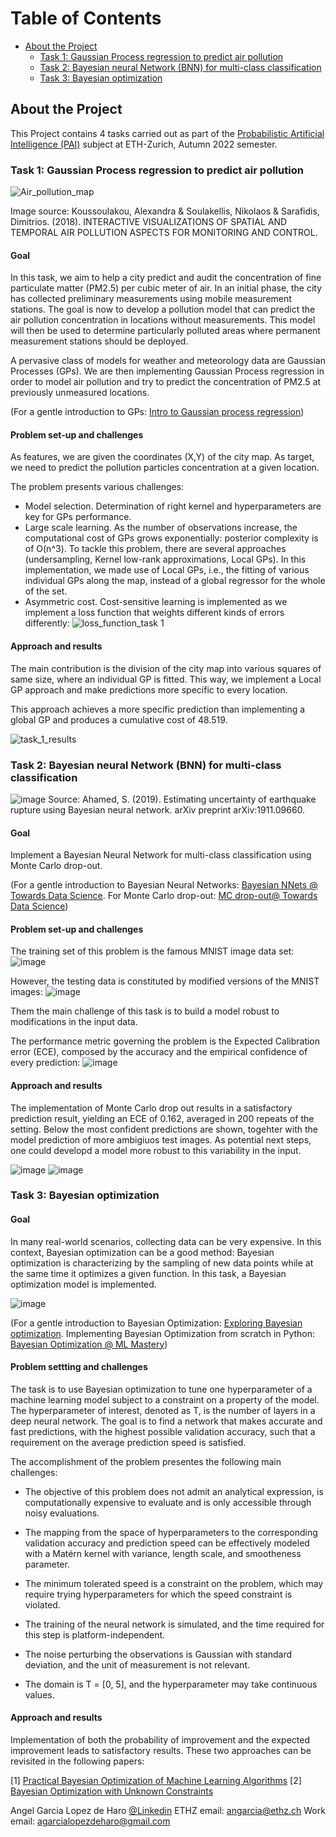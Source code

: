 <!-- Table of Contents -->
# Table of Contents

- [About the Project](#about-the-project)
  * [Task 1: Gaussian Process regression to predict air pollution](#task-1-Gaussian-Process-regression-to-predict-air-pollution)
  * [Task 2: Bayesian neural Network (BNN) for multi-class classification](#task-2-Bayesian-neural-Network-BNN-for-multi-class-classification)
  * [Task 3: Bayesian optimization](#task-3-Bayesian-optimization)


<!-- About the Project -->
## About the Project

This Project contains 4 tasks carried out as part of the [Probabilistic Artificial Intelligence (PAI)](https://las.inf.ethz.ch/teaching/pai-f22) subject at ETH-Zurich, Autumn 2022 semester.

### Task 1: Gaussian Process regression to predict air pollution

![Air_pollution_map](https://user-images.githubusercontent.com/102548683/211349765-1ef7a120-0bb2-4546-a9b3-37dc6f321383.png)
 
 
Image source: Koussoulakou, Alexandra & Soulakellis, Nikolaos & Sarafidis, Dimitrios. (2018). INTERACTIVE VISUALIZATIONS OF SPATIAL AND TEMPORAL AIR POLLUTION ASPECTS FOR MONITORING AND CONTROL. 

#### Goal

In this task, we aim to help a city predict and audit the concentration of fine particulate matter (PM2.5) per cubic meter of air. In an initial phase, the city has collected preliminary measurements using mobile measurement stations. The goal is now to develop a pollution model that can predict the air pollution concentration in locations without measurements. This model will then be used to determine particularly polluted areas where permanent measurement stations should be deployed.

A pervasive class of models for weather and meteorology data are Gaussian Processes (GPs). We are then implementing  Gaussian Process regression in order to model air pollution and try to predict the concentration of PM2.5 at previously unmeasured locations.

(For a gentle introduction to GPs: [Intro to Gaussian process regression](https://medium.com/data-science-at-microsoft/introduction-to-gaussian-process-regression-part-1-the-basics-3cb79d9f155f#:~:text=Gaussian%20process%20(GP)%20is%20a,generalization%20of%20multivariate%20Gaussian%20distributions.))

#### Problem set-up and challenges

As features, we are given the coordinates (X,Y) of the city map. As target, we need to predict the pollution particles concentration at a given location.

The problem presents various challenges:
- Model selection. Determination of right kernel and hyperparameters are key for GPs performance.
- Large scale learning. As the number of observations increase, the computational cost of GPs grows exponentially: posterior complexity is of O(n^3). To tackle this problem, there are several approaches (undersampling, Kernel low-rank approximations, Local GPs). In this implementation, we made use of Local GPs, i.e., the fitting of various individual GPs along the map, instead of a global regressor for the whole of the set.
- Asymmetric cost. Cost-sensitive learning is implemented as we implement a loss function that weights different kinds of errors differently: 
![loss_function_task 1](https://user-images.githubusercontent.com/102548683/211354718-021ca464-f29b-4086-a04b-90fe00a274a5.png)


#### Approach and results

The main contribution is the division of the city map into various squares of same size, where an individual GP is fitted. This way, we implement a Local GP approach and make predictions more specific to every location.

This approach achieves a more specific prediction than implementing a global GP and produces a cumulative cost of 48.519.

![task_1_results](https://user-images.githubusercontent.com/102548683/211350293-8b55d009-fbf6-4bfe-ba32-b23f47931e4c.png)


### Task 2: Bayesian neural Network (BNN) for multi-class classification
![image](https://user-images.githubusercontent.com/102548683/211356167-e1271fe4-5923-429d-8e97-cf3fb1effbdb.png)
Source: Ahamed, S. (2019). Estimating uncertainty of earthquake rupture using Bayesian neural network. arXiv preprint arXiv:1911.09660.

#### Goal
Implement a Bayesian Neural Network for multi-class classification using Monte Carlo drop-out.

(For a gentle introduction to Bayesian Neural Networks: [Bayesian NNets @ Towards Data Science](https://towardsdatascience.com/bayesian-neural-network-7041dd09f2cc). For Monte Carlo drop-out: [MC drop-out@ Towards Data Science](https://towardsdatascience.com/monte-carlo-dropout-7fd52f8b6571))


#### Problem set-up and challenges

The training set of this problem is the famous MNIST image data set: 
![image](https://user-images.githubusercontent.com/102548683/211357150-0fd0a3a2-a630-477a-9c66-3f7b23ff2eb6.png)

However, the testing data is constituted by modified versions of the MNIST images:
![image](https://user-images.githubusercontent.com/102548683/211357356-90f39df9-f00f-44d5-9e58-f87b5825c650.png)

Them the main challenge of this task is to build a model robust to modifications in the input data. 

The performance metric governing the problem is the Expected Calibration error (ECE), composed by the accuracy and the empirical confidence of every prediction:
![image](https://user-images.githubusercontent.com/102548683/211357862-8db50b12-48fd-4652-8d27-b2a81717d1eb.png)



#### Approach and results

The implementation of Monte Carlo drop out results in a satisfactory prediction result, yielding an ECE of 0.162, averaged in 200 repeats of the setting. Below the most confident predictions are shown, togehter with the model prediction of more ambigiuos test images. As potential next steps, one could developd a model more robust to this variability in the input.

![image](https://user-images.githubusercontent.com/102548683/224070761-5531d03f-895a-4358-89f0-c9a817bdd3ae.png)
![image](https://user-images.githubusercontent.com/102548683/224070837-3304f315-acfe-42bf-88fe-e7290009e819.png)



### Task 3: Bayesian optimization


#### Goal

In many real-world scenarios, collecting data can be very expensive. In this context, Bayesian optimization can be a good method: Bayesian optimization is characterizing by the sampling of new data points while at the same time it optimizes a given function. In this task, a Bayesian optimization model is implemented.

![image](https://user-images.githubusercontent.com/102548683/224078044-49131cc1-7f7b-4564-bcda-c122e17bb1e5.png)

(For a gentle introduction to Bayesian Optimization: [Exploring Bayesian optimization]([https://towardsdatascience.com/bayesian-neural-network-7041dd09f2cc](https://distill.pub/2020/bayesian-optimization/)). Implementing Bayesian Optimization from scratch in Python: [Bayesian Optimization @ ML Mastery]([https://towardsdatascience.com/monte-carlo-dropout-7fd52f8b6571](https://machinelearningmastery.com/what-is-bayesian-optimization/)))


#### Problem settting and challenges

The task is to use Bayesian optimization to tune one hyperparameter of a machine learning model subject to a constraint on a property of the model. The hyperparameter of interest, denoted as T, is the number of layers in a deep neural network. The goal is to find a network that makes accurate and fast predictions, with the highest possible validation accuracy, such that a requirement on the average prediction speed is satisfied.

The accomplishment of the problem presentes the following main challenges: 

- The objective of this problem does not admit an analytical expression, is computationally expensive to evaluate and is only accessible through noisy evaluations.

- The mapping from the space of hyperparameters to the corresponding validation accuracy and prediction speed can be effectively modeled with a Matérn kernel with variance, length scale, and smootheness parameter.

- The minimum tolerated speed is a constraint on the problem, which may require trying hyperparameters for which the speed constraint is violated.

- The training of the neural network is simulated, and the time required for this step is platform-independent.

- The noise perturbing the observations is Gaussian with standard deviation, and the unit of measurement is not relevant.

- The domain is T = [0, 5], and the hyperparameter may take continuous values.


#### Approach and results

Implementation of both the probability of improvement and the expected improvement leads to satisfactory results. These two approaches can be revisited in the following papers:

[1] [Practical Bayesian Optimization of Machine
Learning Algorithms](https://proceedings.neurips.cc/paper/2012/file/05311655a15b75fab86956663e1819cd-Paper.pdf)
[2] [Bayesian Optimization with Unknown Constraints](https://www.cs.princeton.edu/~rpa/pubs/gelbart2014constraints.pdf)



Angel Garcia Lopez de Haro
[@Linkedin](https://www.linkedin.com/in/angel-garcia-lopez-de-haro/)
ETHZ email: angarcia@ethz.ch
Work email: agarcialopezdeharo@gmail.com


